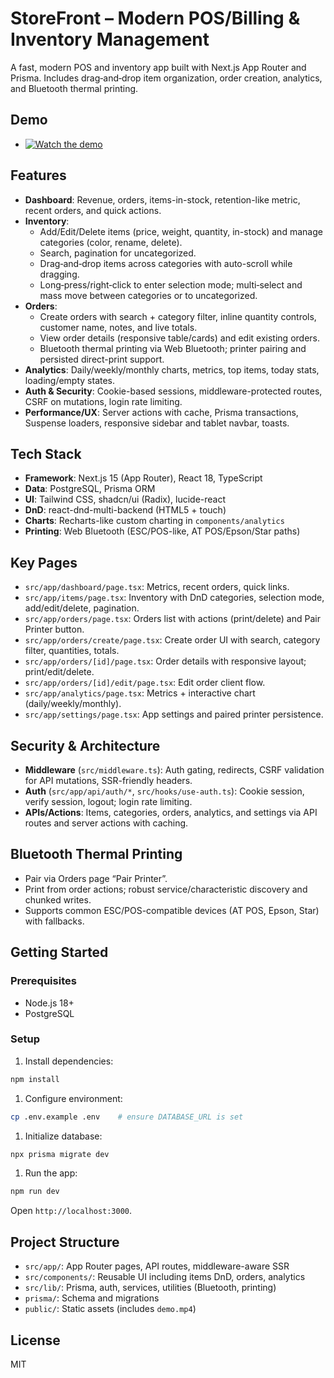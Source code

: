 # StoreFront – Modern POS/Billing & Inventory Management

A fast, modern POS and inventory app built with Next.js App Router and Prisma. Includes drag‑and‑drop item organization, order creation, analytics, and Bluetooth thermal printing.

## Demo

- [![Watch the demo](https://raw.githubusercontent.com/Vinayak1337/StoreFrontNextjs/master/public/demo-thumbnail.png)](https://github.com/Vinayak1337/StoreFrontNextjs/blob/master/demo.mp4)


## Features

- **Dashboard**: Revenue, orders, items-in-stock, retention-like metric, recent orders, and quick actions.
- **Inventory**:
  - Add/Edit/Delete items (price, weight, quantity, in-stock) and manage categories (color, rename, delete).
  - Search, pagination for uncategorized.
  - Drag‑and‑drop items across categories with auto-scroll while dragging.
  - Long‑press/right‑click to enter selection mode; multi‑select and mass move between categories or to uncategorized.
- **Orders**:
  - Create orders with search + category filter, inline quantity controls, customer name, notes, and live totals.
  - View order details (responsive table/cards) and edit existing orders.
  - Bluetooth thermal printing via Web Bluetooth; printer pairing and persisted direct-print support.
- **Analytics**: Daily/weekly/monthly charts, metrics, top items, today stats, loading/empty states.
- **Auth & Security**: Cookie-based sessions, middleware-protected routes, CSRF on mutations, login rate limiting.
- **Performance/UX**: Server actions with cache, Prisma transactions, Suspense loaders, responsive sidebar and tablet navbar, toasts.

## Tech Stack

- **Framework**: Next.js 15 (App Router), React 18, TypeScript
- **Data**: PostgreSQL, Prisma ORM
- **UI**: Tailwind CSS, shadcn/ui (Radix), lucide-react
- **DnD**: react-dnd-multi-backend (HTML5 + touch)
- **Charts**: Recharts-like custom charting in `components/analytics`
- **Printing**: Web Bluetooth (ESC/POS-like, AT POS/Epson/Star paths)

## Key Pages

- `src/app/dashboard/page.tsx`: Metrics, recent orders, quick links.
- `src/app/items/page.tsx`: Inventory with DnD categories, selection mode, add/edit/delete, pagination.
- `src/app/orders/page.tsx`: Orders list with actions (print/delete) and Pair Printer button.
- `src/app/orders/create/page.tsx`: Create order UI with search, category filter, quantities, totals.
- `src/app/orders/[id]/page.tsx`: Order details with responsive layout; print/edit/delete.
- `src/app/orders/[id]/edit/page.tsx`: Edit order client flow.
- `src/app/analytics/page.tsx`: Metrics + interactive chart (daily/weekly/monthly).
- `src/app/settings/page.tsx`: App settings and paired printer persistence.

## Security & Architecture

- **Middleware** (`src/middleware.ts`): Auth gating, redirects, CSRF validation for API mutations, SSR-friendly headers.
- **Auth** (`src/app/api/auth/*`, `src/hooks/use-auth.ts`): Cookie session, verify session, logout; login rate limiting.
- **APIs/Actions**: Items, categories, orders, analytics, and settings via API routes and server actions with caching.

## Bluetooth Thermal Printing

- Pair via Orders page “Pair Printer”.
- Print from order actions; robust service/characteristic discovery and chunked writes.
- Supports common ESC/POS-compatible devices (AT POS, Epson, Star) with fallbacks.

## Getting Started

### Prerequisites

- Node.js 18+
- PostgreSQL

### Setup

1. Install dependencies:

```bash
npm install
```

1. Configure environment:

```bash
cp .env.example .env    # ensure DATABASE_URL is set
```

1. Initialize database:

```bash
npx prisma migrate dev
```

1. Run the app:

```bash
npm run dev
```

Open `http://localhost:3000`.

## Project Structure

- `src/app/`: App Router pages, API routes, middleware-aware SSR
- `src/components/`: Reusable UI including items DnD, orders, analytics
- `src/lib/`: Prisma, auth, services, utilities (Bluetooth, printing)
- `prisma/`: Schema and migrations
- `public/`: Static assets (includes `demo.mp4`)

## License

MIT
